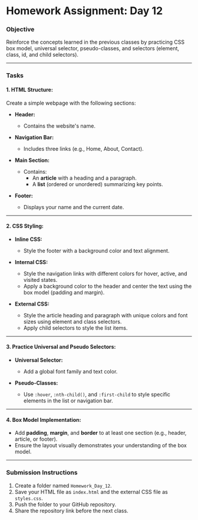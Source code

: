 # Homework Assignment: Day 12  

### **Objective**  
Reinforce the concepts learned in the previous classes by practicing CSS box model, universal selector, pseudo-classes, and selectors (element, class, id, and child selectors).  

---

### **Tasks**  

#### 1. HTML Structure:  
Create a simple webpage with the following sections:  

- **Header:**  
  - Contains the website's name.  

- **Navigation Bar:**  
  - Includes three links (e.g., Home, About, Contact).  

- **Main Section:**  
  - Contains:  
    - An **article** with a heading and a paragraph.  
    - A **list** (ordered or unordered) summarizing key points.  

- **Footer:**  
  - Displays your name and the current date.  

---

#### 2. CSS Styling:  

- **Inline CSS:**  
  - Style the footer with a background color and text alignment.  

- **Internal CSS:**  
  - Style the navigation links with different colors for hover, active, and visited states.  
  - Apply a background color to the header and center the text using the box model (padding and margin).  

- **External CSS:**  
  - Style the article heading and paragraph with unique colors and font sizes using element and class selectors.  
  - Apply child selectors to style the list items.  

---

#### 3. Practice Universal and Pseudo Selectors:  

- **Universal Selector:**  
  - Add a global font family and text color.  

- **Pseudo-Classes:**  
  - Use `:hover`, `:nth-child()`, and `:first-child` to style specific elements in the list or navigation bar.  

---

#### 4. Box Model Implementation:  

- Add **padding**, **margin**, and **border** to at least one section (e.g., header, article, or footer).  
- Ensure the layout visually demonstrates your understanding of the box model.  

---

### **Submission Instructions**  

1. Create a folder named `Homework_Day_12`.  
2. Save your HTML file as `index.html` and the external CSS file as `styles.css`.  
3. Push the folder to your GitHub repository.  
4. Share the repository link before the next class.  
